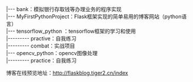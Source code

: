 |--- bank：模拟银行存取钱等办理业务的程序实现<br>
|--- MyFirstPythonProject：Flask框架实现的简单易用的博客网站（python语言）<br>
|--- tensorflow_python ：tensorflow框架的学习和使用<br>
|--------- practive：自我练习<br>
|--------- combat：实战项目<br>
|--- opencv_python：opencv图像处理<br>
|--------- practice：自我练习<br>

博客在线预览地址：http://flaskblog.tiger2.cn/index

